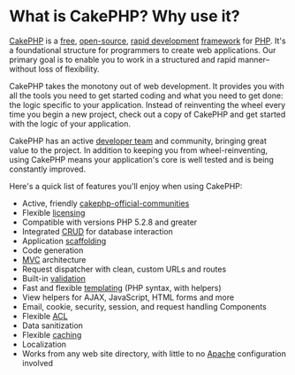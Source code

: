 # What is CakePHP? Why use it?

[CakePHP](https://cakephp.org/) is a
[free](https://en.wikipedia.org/wiki/MIT_License),
[open-source](https://en.wikipedia.org/wiki/Open_source),
[rapid development](https://en.wikipedia.org/wiki/Rapid_application_development)
[framework](https://en.wikipedia.org/wiki/Application_framework)
for [PHP](https://www.php.net/). It's a foundational structure for
programmers to create web applications. Our primary goal is to
enable you to work in a structured and rapid manner–without loss of
flexibility.

CakePHP takes the monotony out of web development. It provides you
with all the tools you need to get started coding and what you
need to get done: the logic specific to your application. Instead
of reinventing the wheel every time you begin a new project,
check out a copy of CakePHP and get started with the logic of
your application.

CakePHP has an active
[developer team](https://github.com/cakephp?tab=members)
and community, bringing great value to the project. In addition to
keeping you from wheel-reinventing, using CakePHP means your
application's core is well tested and is being constantly
improved.

Here's a quick list of features you'll enjoy when using CakePHP:

- Active, friendly [cakephp-official-communities](#cakephp-official-communities)
- Flexible [licensing](https://en.wikipedia.org/wiki/MIT_License)
- Compatible with versions PHP 5.2.8 and greater
- Integrated
  [CRUD](https://en.wikipedia.org/wiki/Create,_read,_update_and_delete)
  for database interaction
- Application
  [scaffolding](https://en.wikipedia.org/wiki/Scaffold_(programming))
- Code generation
- [MVC](https://en.wikipedia.org/wiki/Model-view-controller)
  architecture
- Request dispatcher with clean, custom URLs and routes
- Built-in
  [validation](https://en.wikipedia.org/wiki/Data_validation)
- Fast and flexible
  [templating](https://en.wikipedia.org/wiki/Web_template_system)
  (PHP syntax, with helpers)
- View helpers for AJAX, JavaScript, HTML forms and more
- Email, cookie, security, session, and request handling
  Components
- Flexible
  [ACL](https://en.wikipedia.org/wiki/Access_control_list)
- Data sanitization
- Flexible [caching](https://en.wikipedia.org/wiki/Web_cache)
- Localization
- Works from any web site directory, with little to no
  [Apache](https://httpd.apache.org/) configuration involved
